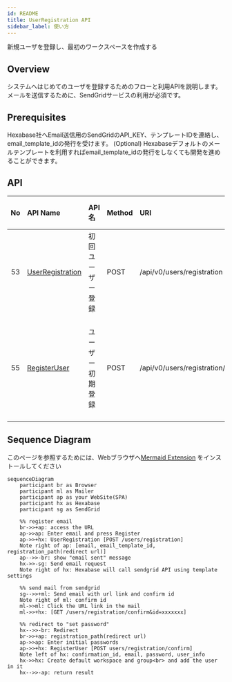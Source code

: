```yaml
---
id: README
title: UserRegistration API
sidebar_label: 使い方
---
```


新規ユーザを登録し、最初のワークスペースを作成する

## Overview

システムへはじめてのユーザを登録するためのフローと利用APIを説明します。
メールを送信するために、SendGridサービスの利用が必須です。

## Prerequisites

Hexabase社へEmail送信用のSendGridのAPI_KEY、テンプレートIDを連絡し、email_template_idの発行を受けます。
(Optional) Hexabaseデフォルトのメールテンプレートを利用すればemail_template_idの発行をしなくても開発を進めることができます。

## API

| No | API Name | API名 | Method | URI | 目的 | version | 画面ID\(display\_id\)への対応 |
| :---: | :--- | :--- | :--- | :--- | :--- | :--- | :--- |
| 53 | [UserRegistration](UserRegistration.md) | 初回ユーザー登録 | POST | /api/v0/users/registration | ユーザーの初期登録用リクエスト | v0 | - |
| 55 | [RegisterUser](RegisterUser.md) | ユーザー初期登録 | POST | /api/v0/users/registration/confirm | ユーザーの初期登録、パスワード登録 | v0 | - |


## Sequence Diagram

このページを参照するためには、Webブラウザへ[Mermaid Extension](https://chrome.google.com/webstore/detail/github-%2B-mermaid/goiiopgdnkogdbjmncgedmgpoajilohe/related) をインストールしてください

```mermaid
sequenceDiagram
    participant br as Browser
    participant ml as Mailer
    participant ap as your WebSite(SPA)
    participant hx as Hexabase
    participant sg as SendGrid

    %% register email
    br->>+ap: access the URL
    ap->>ap: Enter email and press Register
    ap->>+hx: UserRegistration [POST /users/registration]
    Note right of ap: [email, email_template_id, registration_path(redirect url)]
    ap-->>-br: show "email sent" message
    hx->>-sg: Send email request
    Note right of hx: Hexabase will call sendgrid API using template settings
    
    %% send mail from sendgrid
    sg-->>+ml: Send email with url link and confirm id
    Note right of ml: confirm id
    ml->>ml: Click the URL link in the mail
    ml->>+hx: [GET /users/registration/confirm&id=xxxxxxx]
    
    %% redirect to "set password"
    hx-->>-br: Redirect
    br->>+ap: registration_path(redirect url)
    ap->>ap: Enter initial passwords
    ap->>+hx: RegisterUser [POST users/registration/confirm] 
    Note left of hx: confirmation_id, email, password, user_info
    hx->>hx: Create default workspace and group<br> and add the user in it
    hx-->>-ap: return result

```

